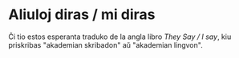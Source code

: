 # Aliuloj diras / mi diras

Ĉi tio estos esperanta traduko de la angla libro _They Say / I say_, kiu priskribas "akademian skribadon" aŭ "akademian lingvon".
